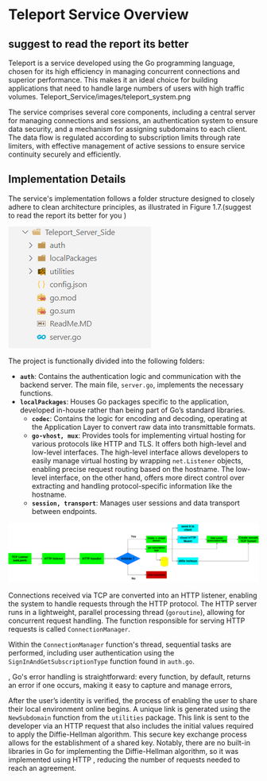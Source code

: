 # Teleport Service Overview

## suggest to read the report its better

Teleport is a service developed using the Go programming language, chosen for its high efficiency in managing concurrent connections and superior performance. This makes it an ideal choice for building applications that need to handle large numbers of users with high traffic volumes.
Teleport_Service/images/teleport_system.png

The service comprises several core components, including a central server for managing connections and sessions, an authentication system to ensure data security, and a mechanism for assigning subdomains to each client. The data flow is regulated according to subscription limits through rate limiters, with effective management of active sessions to ensure service continuity securely and efficiently.

## Implementation Details

The service's implementation follows a folder structure designed to closely adhere to clean architecture principles, as illustrated in Figure 1.7.(suggest to read the report its better for you )

![Diagram of Teleport Architecture](./images/foldersL1.png)

The project is functionally divided into the following folders:

- **`auth`**: Contains the authentication logic and communication with the backend server. The main file, `server.go`, implements the necessary functions.
- **`localPackages`**: Houses Go packages specific to the application, developed in-house rather than being part of Go’s standard libraries.
  - **`codec`**: Contains the logic for encoding and decoding, operating at the Application Layer to convert raw data into transmittable formats.
  - **`go-vhost, mux`**: Provides tools for implementing virtual hosting for various protocols like HTTP and TLS. It offers both high-level and low-level interfaces. The high-level interface allows developers to easily manage virtual hosting by wrapping `net.Listener` objects, enabling precise request routing based on the hostname. The low-level interface, on the other hand, offers more direct control over extracting and handling protocol-specific information like the hostname.
  - **`session, transport`**: Manages user sessions and data transport between endpoints.

![Diagram of Teleport Architecture](Teleport_Service/images/flow.png)

Connections received via TCP are converted into an HTTP listener, enabling the system to handle requests through the HTTP protocol. The HTTP server runs in a lightweight, parallel processing thread (`goroutine`), allowing for concurrent request handling. The function responsible for serving HTTP requests is called `ConnectionManager`.

Within the `ConnectionManager` function's thread, sequential tasks are performed, including user authentication using the `SignInAndGetSubscriptionType` function found in `auth.go`.

, Go's error handling is straightforward: every function, by default, returns an error if one occurs, making it easy to capture and manage errors,

After the user’s identity is verified, the process of enabling the user to share their local environment online begins. A unique link is generated using the `NewSubdomain` function from the `utilities` package. This link is sent to the developer via an HTTP request that also includes the initial values required to apply the Diffie-Hellman algorithm. This secure key exchange process allows for the establishment of a shared key. Notably, there are no built-in libraries in Go for implementing the Diffie-Hellman algorithm, so it was implemented using HTTP , reducing the number of requests needed to reach an agreement.
